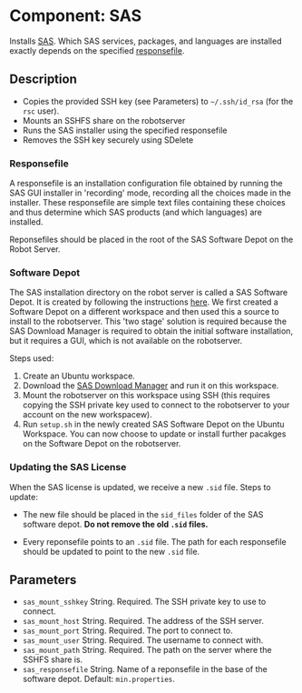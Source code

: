# Component: SAS

Installs [SAS](https://www.sas.com/). Which SAS services, packages, and languages are installed exactly depends on the specified [responsefile](#responsefile).

## Description

- Copies the provided SSH key (see Parameters) to `~/.ssh/id_rsa` (for the `rsc` user).
- Mounts an SSHFS share on the robotserver
- Runs the SAS installer using the specified responsefile
- Removes the SSH key securely using SDelete

### Responsefile

A responsefile is an installation configuration file obtained by running the SAS GUI installer in 'recording' mode, recording all the choices made in the installer. These responsefile are simple text files containing these choices and thus determine which SAS products (and which languages) are installed.

Reponsefiles should be placed in the root of the SAS Software Depot on the Robot Server.

### Software Depot

The SAS installation directory on the robot server is called a SAS Software Depot. It is created by following the instructions [here](https://go.documentation.sas.com/doc/en/bicdc/9.4/biig/n03001intelplatform00install.htm). We first created a Software Depot on a different workspace and then used this a source to install to the robotserver. This 'two stage' solution is required because the SAS Download Manager is required to obtain the initial software installation, but it requires a GUI, which is not available on the robotserver.

Steps used:

1. Create an Ubuntu workspace.
2. Download the [SAS Download Manager](https://support.sas.com/downloads/package.htm?pid=2627) and run it on this workspace.
3. Mount the robotserver on this workspace using SSH (this requires copying the SSH private key used to connect to the robotserver to your account on the new workspacew).
4. Run `setup.sh` in the newly created SAS Software Depot on the Ubuntu Workspace. You can now choose to update or install further pacakges on the Software Depot on the robotserver.

### Updating the SAS License

When the SAS license is updated, we receive a new `.sid` file. Steps to update:

* The new file should be placed in the `sid_files` folder of the SAS software depot. **Do not remove the old `.sid` files.**
- Every reponsefile points to an `.sid` file. The path for each responsefile should be updated to point to the new `.sid` file.

## Parameters

- `sas_mount_sshkey` String. Required. The SSH private key to use to connect.
- `sas_mount_host` String. Required. The address of the SSH server.
- `sas_mount_port` String. Required. The port to connect to.
- `sas_mount_user` String. Required. The username to connect with.
- `sas_mount_path` String. Required. The path on the server where the SSHFS share is.
- `sas_responsefile` String. Name of a reponsefile in the base of the software depot. Default: `min.properties`.